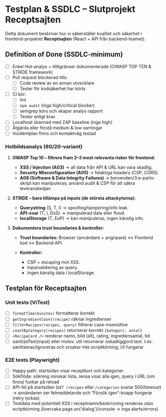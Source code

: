 # Testplan & SSDLC – Slutprojekt Receptsajten

Detta dokument beskriver hur vi säkerställer kvalitet och säkerhet i frontend-projektet **Receptsajten** (React + API från backend-teamet).

## Definition of Done (SSDLC-minimum)

- [ ] Enkel Hot-analys + tillitgränser dokumenterade (OWASP TOP TEN & STRIDE framework)
- [ ] Pull request blockerad tills:
  - [ ] Code review av en annan utvecklare
  - [ ] Tester för kodsäkerhet har körts
- [ ] CI kör:
  - [ ] lint
  - [ ] `npm audit` (inga high/critical blocker)
  - [ ] semgrep körs och skapar analys rapport
  - [ ] Tester enligt krav
- [ ] Localhost skannad med ZAP baseline (inga high)
- [ ] Åtgärda eller förstå medium & low varningar
- [ ] Incidentplan finns och kontaktväg testad

### Hotbildsanalys (80/20-variant)

1. **OWASP Top 10 – filtrera fram 2–3 mest relevanta risker för frontend:**

   - **XSS / Injection (A03)** → all data från API & URL kan vara skadlig.
   - **Security Misconfiguration (A05)** → felaktiga headers (CSP, CORS).
   - **A08 (Software & Data Integrity Failures)** → beroenden/3:e-parts-skript kan manipuleras; använd audit & CSP för att säkra leveranskedjan

2. **STRIDE – bara tillämpa på inputs (de största attackytorna):**

   - **Querystring** (S, T, I) → spoofing/tampering/info leak.
   - **API-svar** (T, I, DoS) → manipulerad data eller flood.
   - **localStorage** (T, EoP) → kan manipuleras; ingen känslig info.

3. **Dokumentera trust boundaries & kontroller:**

   - **Trust boundaries:** Browser (användare + angripare) ↔ Frontend kod ↔ Backend API.
   - **Kontroller:**

     - CSP + escaping mot XSS.
     - Inputvalidering av query.
     - Ingen känslig data i localStorage.

## Testplan för Receptsajten

### Unit tests (ViTest)

- [ ] `formatTime(minutes)` formatterar korrekt
- [ ] `getIngredientCount(recipe)` räknar ingredienser
- [ ] `filterRecipes(recipes, query)` filtrerar case-insensitive
- [ ] `countByCategory(recipes)` returnerar korrekt `{kategori: antal}`
- [ ] `<RecipeCard />` renderar namn, bild (alt), rating, ingrediensantal, tid
- [ ] sanitizeText(input) eller motsv. util returnerar oskadliggjord text. t.ex. <script> → renderas som text

### Integration tests (React Testing Library)

- [ ] Startsida laddar och visar receptkort + kategorilista
- [ ] Sökfält filtrerar receptlistan och rensning visar alla igen
- [ ] Tom-/fel-state (inga recept / API-fel) visar rätt meddelande
- [ ] Rendering av recept med namn "<img src=x onerror=alert(1)>" visas som text; inga event triggas
- [ ] URL-parametern ?q=<script>alert(1)</script> sanitiseras/ignoreras och orsakar inte scriptkörning; UI fungerar

### E2E tests (Playwright)

- [ ] Happy path: startsidan visar receptkort och kategorier
- [ ] Sökflöde: sökning minskar lista, rensa visar alla igen, query i URL (om finns) funkar på reload
- [ ] API-fel på startsidan (`GET /recipes` eller `/categories` svarar 500/timeout) → användaren ser felmeddelande och “Försök igen”-knapp fungerar (retry lyckas)
- [ ] Testdata med potentiell XSS i receptnamn/beskrivning renderas utan scriptkörning (övervaka page.on('dialog')/console → inga alerts/errors)
